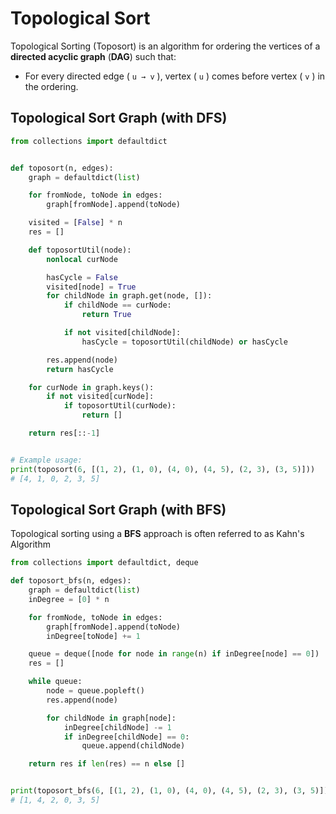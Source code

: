 # Topological Sort
Topological Sorting (Toposort) is an algorithm for ordering the vertices of a **directed acyclic graph** (**DAG**) such that:
- For every directed edge ( `u → v` ), vertex ( `u` ) comes before vertex ( `v` ) in the ordering.

## Topological Sort Graph (with DFS)
```python
from collections import defaultdict


def toposort(n, edges):
    graph = defaultdict(list)

    for fromNode, toNode in edges:
        graph[fromNode].append(toNode)

    visited = [False] * n
    res = []

    def toposortUtil(node):
        nonlocal curNode

        hasCycle = False
        visited[node] = True
        for childNode in graph.get(node, []):
            if childNode == curNode:
                return True

            if not visited[childNode]:
                hasCycle = toposortUtil(childNode) or hasCycle

        res.append(node)
        return hasCycle

    for curNode in graph.keys():
        if not visited[curNode]:
            if toposortUtil(curNode):
                return []

    return res[::-1]


# Example usage:
print(toposort(6, [(1, 2), (1, 0), (4, 0), (4, 5), (2, 3), (3, 5)]))
# [4, 1, 0, 2, 3, 5]
```

## Topological Sort Graph (with BFS)
Topological sorting using a **BFS** approach is often referred to as Kahn's Algorithm

```python
from collections import defaultdict, deque

def toposort_bfs(n, edges):
    graph = defaultdict(list)
    inDegree = [0] * n

    for fromNode, toNode in edges:
        graph[fromNode].append(toNode)
        inDegree[toNode] += 1

    queue = deque([node for node in range(n) if inDegree[node] == 0])
    res = []

    while queue:
        node = queue.popleft()
        res.append(node)

        for childNode in graph[node]:
            inDegree[childNode] -= 1
            if inDegree[childNode] == 0:
                queue.append(childNode)

    return res if len(res) == n else []


print(toposort_bfs(6, [(1, 2), (1, 0), (4, 0), (4, 5), (2, 3), (3, 5)]))
# [1, 4, 2, 0, 3, 5]
```
